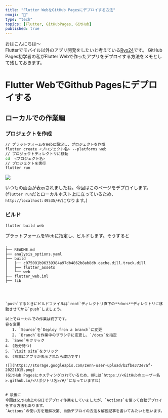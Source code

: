 ```yaml
---
title: "Flutter WebをGitHub Pagesにデプロイする方法"
emoji: "🥳"
type: "tech"
topics: [Flutter, GitHubPages, GitHub]
published: true
---
```


おはこんにちは〜  
Flutterでモバイル以外のアプリ開発をしたいと考えている[Ryo24](https://twitter.com/r0227n_)です。  
GitHub Pages初学者の私がFlutter Webで作ったアプリをデプロイする方法をメモとして残しておきます。

# Flutter WebでGithub Pagesにデプロイする
## ローカルでの作業編
### プロジェクトを作成
```bash
// プラットフォームをWebに設定し、プロジェクトを作成
flutter create <プロジェクト名> --platforms web
// プロジェクトディレクトリに移動
cd  <プロジェクト名>
// プロジェクトを実行
flutter run
```

![](https://storage.googleapis.com/zenn-user-upload/91aec3810a1f-20221015.png)

いつもの画面が表示されましたね。今回はこのページをデプロイします。
(`flutter run`だとローカルホスト上に立っているため、`http://localhost:49535/#/`になります。)

### ビルド
```bash
flutter build web 
```
プラットフォームをWebに指定し、ビルドします。そうすると
```
.
├── README.md
├── analysis_options.yaml
├── build
│   ├── c075001b96339384a97db4862b8ab8db.cache.dill.track.dill
│   ├── flutter_assets
│   └── web
├── flutter_web.iml
├── lib




`push`するときにビルドファイルは`root`ディレクトリ直下の**docs**ディレクトリに移動させてから`push`しましょう。  

以上でローカルでの作業は終了です。
容を変更
   1. `Source`を`Deploy fron a branch`に変更
   2. `Branch`を作業中のブランチに変更し、`/docs`を指定
3. `Save`をクリック
4. (数分待つ)
5. `Visit site`をクリック
6. (無事にアプリが表示されたら成功です)

![](https://storage.googleapis.com/zenn-user-upload/b2fbe373e7af-20221015.png)
(GitHub Pagesにホスティングされているため、URLは`https://<GitHubのユーザー名>.github.io/<リポジトリ名>/#/`になっていますね)


# 最後に
今回はGitHub上のGUIでデプロイ作業をしていましたが、`Actions`を使って自動デプロイをする方法もあります。  
`Actions`の使い方を理解次第、自動デプロイの方法＆解説記事を書いてみたいと思います。